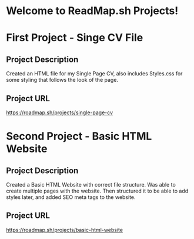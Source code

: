 # Welcome to ReadMap.sh Projects!

# First Project - Singe CV File
## Project Description
Created an HTML file for my Single Page CV, also includes Styles.css for some styling that follows the look of the page.

## Project URL
https://roadmap.sh/projects/single-page-cv

# Second Project - Basic HTML Website
## Project Description
Created a Basic HTML Website with correct file structure. Was able to create multiple pages with the website. Then structured it to be able to add styles later, and added SEO meta tags to the website.

## Project URL
https://roadmap.sh/projects/basic-html-website